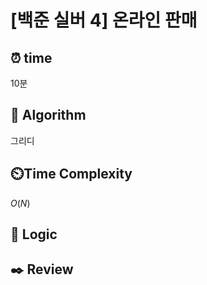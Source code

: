 # [백준 실버 4] 온라인 판매
 
## ⏰  **time**
10분


## :pushpin: **Algorithm**
그리디

## ⏲️**Time Complexity**
$O(N)$

## :round_pushpin: **Logic**


## :black_nib: **Review**
